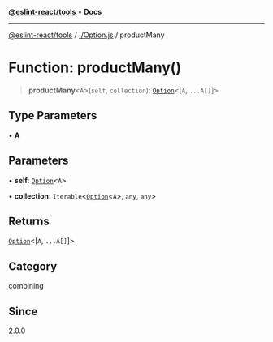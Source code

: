 [**@eslint-react/tools**](../../README.md) • **Docs**

***

[@eslint-react/tools](../../README.md) / [./Option.js](../README.md) / productMany

# Function: productMany()

> **productMany**\<`A`\>(`self`, `collection`): [`Option`](../type-aliases/Option.md)\<[`A`, `...A[]`]\>

## Type Parameters

• **A**

## Parameters

• **self**: [`Option`](../type-aliases/Option.md)\<`A`\>

• **collection**: `Iterable`\<[`Option`](../type-aliases/Option.md)\<`A`\>, `any`, `any`\>

## Returns

[`Option`](../type-aliases/Option.md)\<[`A`, `...A[]`]\>

## Category

combining

## Since

2.0.0
